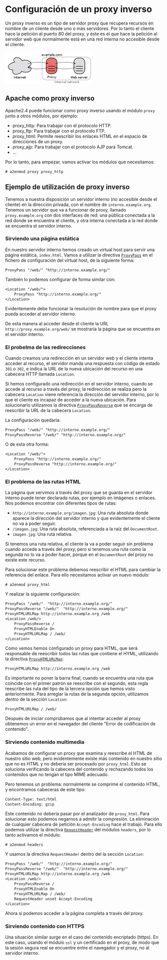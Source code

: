 # Configuración de un proxy inverso

Un proxy inverso es un tipo de servidor proxy que recupera recursos en nombre de un cliente desde uno o más servidores. Por lo tanto el cliente hace la petición al puerto 80 del proxy, y éste es el que hace la petición al servidor web que normalmente está en una red interna no accesible desde el cliente.

![proxy](img/proxy.png)

## Apache como proxy inverso

Apache2.4 puede funcionar como proxy inverso usando el módulo `proxy` junto a otros módulos, por ejemplo:

* proxy_http: Para trabajar con el protocolo HTTP.
* proxy_ftp: Para trabajar con el protocolo FTP.
* proxy_html: Permite reescribir los enlaces HTML en el espacio de direcciones de un proxy.
* proxy_ajp: Para trabajar con el protocolo AJP para Tomcat.
* ...

Por lo tanto, para empezar, vamos activar los módulos que necesitamos:

	# a2enmod proxy proxy_http

## Ejemplo de utilización de proxy inverso

Tenemos a nuestra disposición un servidor interno (no accesible desde el cliente) en la dirección privada, con el nombre de `interno.example.org`. Tenemos un servidor que va a funcionar de proxy, llamado `proxy.example.org` con dos interfaces de red: una pública conectada a la red donde se encuentra el cliente, y otra interna conectada a la red donde se encuentra el servidor interno.	

### Sirviendo una página estática

En nuestro servidor interno hemos creado un virtual host para servir una página estática, `index.html`.
Vamos a utilizar la directiva [`ProvyPass`](https://httpd.apache.org/docs/2.4/mod/mod_proxy.html#proxypass) en el fichero de configuración del virtual host, de la siguiente forma:

	ProxyPass "/web/" "http://interno.example.org/"

También lo podemos configurar de forma similar con:

	<Location "/web/">
		ProxyPass "http://interno.example.org/"
	</Location>

Evidentemente debe funcionar la resolución de nombre para que el proxy pueda acceder al servidor interno.

De esta manera al acceder desde el cliente la URL `http://proxy.example.org/web/` se mostraría la página que se encuentra en el servidor interno.

### El probelma de las redirecciones

Cuando creamos una redirección en un servidor web y el cliente intenta acceder al recurso, el servidor manda una respuesta con código de estado `301` o `302`, e indica la URL de la nueva ubicación del recurso en una cabecera HTTP llamada `Location`.

Si hemos configurado una redirección en el servidor interno, cuando se accede al recurso a través del proxy, la redirección se realiza pero la cabecera `Location` viene referencia la dirección del servidor interno, por lo que el cliente es incapaz de acceder a la nueva ubicación. Para solucionarlo utilizamos la directiva [`ProxyPassReverse`](https://httpd.apache.org/docs/2.4/mod/mod_proxy.html#proxypassreverse) que se encarga de reescribir la URL de la cabecera `Location`.

La configuración quedaría:

	ProxyPass "/web/" "http://interno.example.org/"
	ProxyPassReverse "/web/" "http://interno.example.org/"

O de esta otra forma:

	<Location "/web/">
		ProxyPass "http://interno.example.org/"
		ProxyPassReverse "http://interno.example.org/"
	</Location>

### El problema de las rutas HTML

La página que servimos a través del proxy que se guarda en el servidor interno puede tener declarada rutas, por ejemplo en imágenes o enlaces. Nos podemos encontrar con diferentes tipos de rutas:

* `http://interno.example.org/imagen.jpg`: Una ruta absoluta donde aparece la dirección del servidor interno y que evidentemente el cliente no va a poder seguir.
* `/imagen.jpg`: Una ruta absoluta, referenciada a la raíz del `DocumentRoot`.
* `imagen.jpg`: Una ruta relativa.

Si tenemos una ruta relativa, el cliente la va a poder seguir sin problema cuando accede a través del proxy, pero si tenemos una ruta como la segunda no lo va a poder hacer, porque en el `DocumentRoot` del proxy no existe este recurso.

Para solucionar este problema debemos reescribir el HTML para cambiar la referencia del enlace. Para ello necesitamos activar un nuevo módulo:

	# a2enmod proxy_html

Y realizar la siguiente configuración:

	ProxyPass "/web/"  "http://interno.example.org/"
	ProxyPassReverse "/web/"  "http://interno.example.org/"
	ProxyHTMLURLMap http://interno.example.org /web
	<Location /web/>
	    ProxyPassReverse /
	    ProxyHTMLEnable On
	    ProxyHTMLURLMap / /web/
	</Location>

Como vemos hemos configurado un proxy para HTML, que será responsable de reescribir todos las rutas que contiene el HYML, utilizando la directiva [`ProxyHTMLURLMap`](https://httpd.apache.org/docs/2.4/mod/mod_proxy_html.html#proxyhtmlurlmap):

	ProxyHTMLURLMap http://interno.example.org /web

Es importante no poner la barra final, cuando se encuentra una ruta que coincide con el primer patrón se reescribe con el segundo, esta regla reescribe las ruta del tipo de la tercera opción que hemos visto anteriormente. Para arreglar la rutas de la segunda opción, utilizamos dentro de la sección `Location`:

	ProxyHTMLURLMap / /web/

Después de iniciar comprobamos que al intentar acceder al proxy obtenemos un error en el navegador del cliente "Error de codificación de contenido".

### Sirviendo contenido multimedia

Acabamos de configurar un proxy que examina y reescribe el HTML de nuestro sitio web, pero evidentemente existe más contenido en nuestro sitio que no es HTML y no debería ser procesado por `proxy_html`. Esto se soluciona verificando la cabecera del contenido y rechazando todos los contenidos que no tengan el tipo MIME adecuado.

Pero tenemos un problema: normalmente se comprime el contenido HTML, y encontramos cabeceras de este tipo:

	Content-Type: text/html
    Content-Encoding: gzip

Este contenido no debería pasar por el analizador de `proxy_html`. Para solucionar esto podemos negarnos a admitir la compresión. La eliminación de cualquier cabecera de petición  `Accept-Encoding` hace el trabajo. Para ello podemos utilizar la directiva [`RequestHeader`](http://httpd.apache.org/docs/current/mod/mod_headers.html#requestheader) del módulos `headers`, por lo tanto activamos el módulo:

	# a2enmod headers

Y usamos la directiva `RequestHeader` dentro del la sección `Location`:

	ProxyPass "/web/"  "http://interno.example.org/"
	ProxyPassReverse "/web/"  "http://interno.example.org/"
	ProxyHTMLURLMap http://interno.example.org /web
	<Location /web/>
	    ProxyPassReverse /
	    ProxyHTMLEnable On
	    ProxyHTMLURLMap / /web/
	    RequestHeader unset Accept-Encoding
	</Location>
	
Ahora si podemos acceder a la página completa a través del proxy.

### Sirviendo contenido con HTTPS

Una situación similar surge en el caso del contenido encriptado (https). En este caso, usando el módulo `ssl` y un certificado en el proxy, de modo que la sesión segura real se encuentre entre el navegador y el proxy, no al servidor interno.

